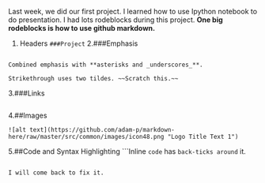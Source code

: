 Last week, we did our first project. I learned how to use Ipython notebook to do presentation. 
I had lots rodeblocks during this project. 
**One big rodeblocks is how to use github markdown.**
1. Headers
```###Project```
2.###Emphasis
```Strong emphasis, aka bold, with **asterisks** or __underscores__.

Combined emphasis with **asterisks and _underscores_**.

Strikethrough uses two tildes. ~~Scratch this.~~
```
3.###Links
```[I'm an inline-style link](https://www.google.com)
```
4.##Images
```Inline-style: 
![alt text](https://github.com/adam-p/markdown-here/raw/master/src/common/images/icon48.png "Logo Title Text 1")
```
5.##Code and Syntax Highlighting
```Inline `code` has `back-ticks around` it.
```

I will come back to fix it.
